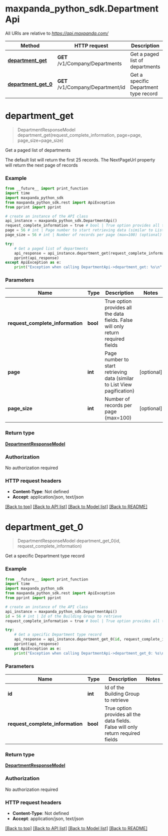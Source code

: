 # maxpanda_python_sdk.DepartmentApi

All URIs are relative to *https://api.maxpanda.com/*

Method | HTTP request | Description
------------- | ------------- | -------------
[**department_get**](DepartmentApi.md#department_get) | **GET** /v1/Company/Departments | Get a paged list of departments
[**department_get_0**](DepartmentApi.md#department_get_0) | **GET** /v1/Company/Department/id | Get a specific Department type record

# **department_get**
> DepartmentResponseModel department_get(request_complete_information, page=page, page_size=page_size)

Get a paged list of departments

The default list will return the first 25 records.  The NextPageUrl property will return the next page of records

### Example
```python
from __future__ import print_function
import time
import maxpanda_python_sdk
from maxpanda_python_sdk.rest import ApiException
from pprint import pprint

# create an instance of the API class
api_instance = maxpanda_python_sdk.DepartmentApi()
request_complete_information = true # bool | True option provides all the data fields. False will only return required fields
page = 56 # int | Page number to start retrieving data (similar to List View pagification) (optional)
page_size = 56 # int | Number of records per page (max=100) (optional)

try:
    # Get a paged list of departments
    api_response = api_instance.department_get(request_complete_information, page=page, page_size=page_size)
    pprint(api_response)
except ApiException as e:
    print("Exception when calling DepartmentApi->department_get: %s\n" % e)
```

### Parameters

Name | Type | Description  | Notes
------------- | ------------- | ------------- | -------------
 **request_complete_information** | **bool**| True option provides all the data fields. False will only return required fields | 
 **page** | **int**| Page number to start retrieving data (similar to List View pagification) | [optional] 
 **page_size** | **int**| Number of records per page (max&#x3D;100) | [optional] 

### Return type

[**DepartmentResponseModel**](DepartmentResponseModel.md)

### Authorization

No authorization required

### HTTP request headers

 - **Content-Type**: Not defined
 - **Accept**: application/json, text/json

[[Back to top]](#) [[Back to API list]](../README.md#documentation-for-api-endpoints) [[Back to Model list]](../README.md#documentation-for-models) [[Back to README]](../README.md)

# **department_get_0**
> DepartmentResponseModel department_get_0(id, request_complete_information)

Get a specific Department type record

### Example
```python
from __future__ import print_function
import time
import maxpanda_python_sdk
from maxpanda_python_sdk.rest import ApiException
from pprint import pprint

# create an instance of the API class
api_instance = maxpanda_python_sdk.DepartmentApi()
id = 56 # int | Id of the Building Group to retrieve
request_complete_information = true # bool | True option provides all the data fields. False will only return required fields

try:
    # Get a specific Department type record
    api_response = api_instance.department_get_0(id, request_complete_information)
    pprint(api_response)
except ApiException as e:
    print("Exception when calling DepartmentApi->department_get_0: %s\n" % e)
```

### Parameters

Name | Type | Description  | Notes
------------- | ------------- | ------------- | -------------
 **id** | **int**| Id of the Building Group to retrieve | 
 **request_complete_information** | **bool**| True option provides all the data fields. False will only return required fields | 

### Return type

[**DepartmentResponseModel**](DepartmentResponseModel.md)

### Authorization

No authorization required

### HTTP request headers

 - **Content-Type**: Not defined
 - **Accept**: application/json, text/json

[[Back to top]](#) [[Back to API list]](../README.md#documentation-for-api-endpoints) [[Back to Model list]](../README.md#documentation-for-models) [[Back to README]](../README.md)


